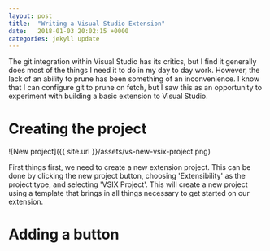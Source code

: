 ```yaml
---
layout: post
title:  "Writing a Visual Studio Extension"
date:   2018-01-03 20:02:15 +0000
categories: jekyll update
---
```


The git integration within Visual Studio has its critics, but I find it generally does most of the
things I need it to do in my day to day work. However, the lack of an ability to prune has been something
of an inconvenience. I know that I can configure git to prune on fetch, but I saw this as an opportunity
to experiment with building a basic extension to Visual Studio.

# Creating the project

![New project]({{ site.url }}/assets/vs-new-vsix-project.png)

First things first, we need to create a new extension project. This can be done by clicking the new project
button, choosing 'Extensibility' as the project type, and selecting 'VSIX Project'. This will create a new
project using a template that brings in all things necessary to get started on our extension.

# Adding a button